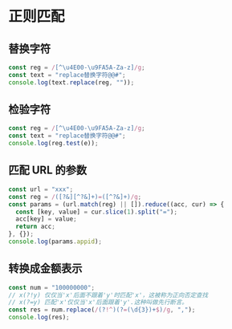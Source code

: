 # 正则匹配

## 替换字符

```javascript
const reg = /[^\u4E00-\u9FA5A-Za-z]/g;
const text = "replace替换字符@@#";
console.log(text.replace(reg, ""));
```

## 检验字符

```javascript
const reg = /[^\u4E00-\u9FA5A-Za-z]/g;
const text = "replace替换字符@@#";
console.log(reg.test(e));
```

## 匹配 URL 的参数

```javascript
const url = "xxx";
const reg = /([?&][^?&]+)=([^?&]+)/g;
const params = (url.match(reg) || []).reduce((acc, cur) => {
  const [key, value] = cur.slice(1).split("=");
  acc[key] = value;
  return acc;
}, {});
console.log(params.appid);
```

## 转换成金额表示

```js
const num = "100000000";
// x(?!y) 仅仅当'x'后面不跟着'y'时匹配'x'，这被称为正向否定查找
// x(?=y) 匹配'x'仅仅当'x'后面跟着'y'.这种叫做先行断言。
const res = num.replace(/(?!^)(?=(\d{3})+$)/g, ",");
console.log(res);
```
